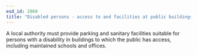 ```yaml
---
esd_id: 2068
title: "Disabled persons - access to and facilities at public buildings"
---
```


A local authority must provide parking and sanitary facilities suitable for persons with a disability in buildings to which the public has access, including maintained schools and offices.

